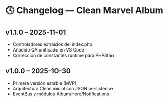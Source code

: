 # 🕓 Changelog — Clean Marvel Album

## v1.1.0 – 2025-11-01
- Controladores extraídos del index.php
- Añadido QA unificado en VS Code
- Corrección de constantes runtime para PHPStan

## v1.0.0 – 2025-10-30
- Primera versión estable (MVP)
- Arquitectura Clean inicial con JSON persistence
- EventBus y módulos Album/Hero/Notifications
